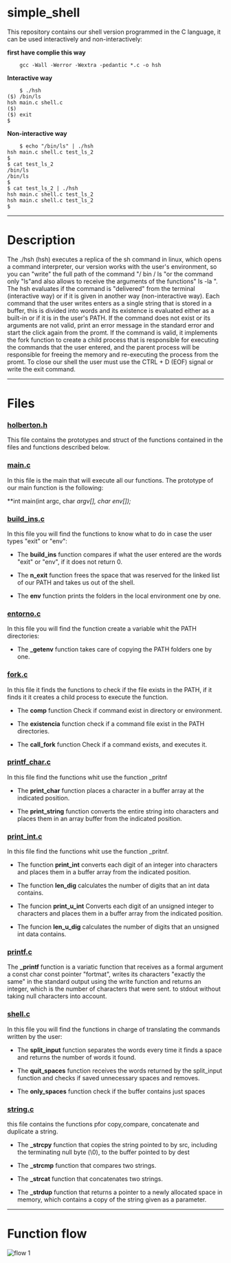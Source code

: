 # simple_shell

This repository contains our shell version programmed in the C language, it can 
be used interactively and non-interactively:

**first have complie this way**

		gcc -Wall -Werror -Wextra -pedantic *.c -o hsh

**Interactive way**

		$ ./hsh
    ($) /bin/ls
    hsh main.c shell.c
    ($)
    ($) exit
    $

**Non-interactive way**

		$ echo "/bin/ls" | ./hsh
    hsh main.c shell.c test_ls_2
    $
    $ cat test_ls_2
    /bin/ls
    /bin/ls
    $
    $ cat test_ls_2 | ./hsh
    hsh main.c shell.c test_ls_2
    hsh main.c shell.c test_ls_2
    $

---------------

# Description

The ./hsh (hsh) executes a replica of the sh command in linux, which opens a
command interpreter, our version works with the user's environment, so you can 
"write" the full path of the command "/ bin / ls "or the command only "ls"and 
also allows to receive the arguments of the functions" ls -la ". The hsh 
evaluates if the command is "delivered" from the terminal (interactive way) or 
if it is given in another way (non-interactive way). Each command that the user 
writes enters as a single string that is stored in a buffer, this is divided 
into words and its existence is evaluated either as a built-in or if it is in 
the user's PATH. If the command does not exist or its arguments are not valid, 
print an error message in the standard error and start the click again from the 
promt. If the command is valid, it implements the fork function to create a child 
process that is responsible for executing the commands that the user entered, 
and the parent process will be responsible for freeing the memory and re-executing the 
process from the promt. To close our shell the user must use the CTRL + D (EOF) 
signal or write the exit command.

-------------

# Files

###  [holberton.h](https://github.com/Nicolas606/simple_shell/blob/main/holberton.h "holberton.h")

This file contains the prototypes and struct of the functions contained in the files 
and functions described below.


###  [main.c](https://github.com/Nicolas606/simple_shell/blob/main/main.c "main.c")

In this file is the main that will execute all our functions. The prototype
of our main function is the following:

**int main(int argc, char *argv[], char *env[]);**

### [build_ins.c](https://github.com/Nicolas606/simple_shell/blob/main/built_ins.c "build_ins.c")

In this file you will find the functions to know what to do in case the user 
types "exit" or "env":

- The **build_ins** function compares if what the user entered are the words 
"exit" or "env", if it does not return 0.

- The **n_exit** function frees the space that was reserved for the linked 
list of our PATH and takes us out of the shell.

- The **env** function prints the folders in the local environment one by one.

### [entorno.c](https://github.com/Nicolas606/simple_shell/blob/main/entorno.c "entorno.c")

In this file you will find the function create a variable whit 
the PATH directories:

- The **_getenv** function takes care of copying the PATH folders one by one.


### [fork.c](https://github.com/Nicolas606/simple_shell/blob/main/fork.c "fork.c")

In this file it finds the functions to check if the file exists in the PATH, if it finds it it creates a child process to execute the function.

- The **comp** function Check if command exist in directory or environment.

- The **existencia** function check if a command file exist in the PATH directories.

- The **call_fork** function Check if a command exists, and executes it.

### [printf_char.c ](https://github.com/Nicolas606/simple_shell/blob/main/printf_char.c "printf_char.c ")

In this file find the functions whit use the function _pritnf

- The **print_char** function places a character in a buffer array at the indicated position.

- The **print_string** function converts the entire string into characters and places them in an array buffer from the indicated position.

### [print_int.c](https://github.com/Nicolas606/simple_shell/blob/main/printf_int.c "print_int-c") 

In this file find the functions whit use the function _pritnf.

- The function **print_int** converts each digit of an integer into characters and places them in a buffer array from the indicated position.

- The function **len_dig** calculates the number of digits that an int data contains.

- The funcion **print_u_int** Converts each digit of an unsigned integer to characters and places them in a buffer array from the indicated position.

- The funcion **len_u_dig** calculates the number of digits that an unsigned int data contains.

### [printf.c ](https://github.com/Nicolas606/simple_shell/blob/main/printf_int.c "printf.c ")

The **_printf** function is a variatic function that receives as a formal argument a const char const pointer "fortmat", writes its characters "exactly the same" in the standard output using the write function and returns an integer, which is the number of characters that were sent. to stdout without taking null characters into account.

### [shell.c](https://github.com/Nicolas606/simple_shell/blob/main/shell.c "shell.c")

In this file you will find the functions in charge of translating the commands 
written by the user:

- The **split_input** function separates the words every time it finds a space 
and returns the number of words it found.

- The **quit_spaces** function receives the words returned by the split_input 
function and checks if saved unnecessary spaces and removes.

- The **only_spaces** function check if the buffer contains just spaces

### [string.c](https://github.com/Nicolas606/simple_shell/blob/main/string.c "string.c")

this file contains the functions pfor copy,compare, concatenate and duplicate a string.

- The **_strcpy** function that copies the string pointed to by src, including the terminating null byte (\0), to the buffer pointed to by dest

- The **_strcmp**  function that compares two strings.

- The **_strcat** function that concatenates two strings.

- The **_strdup** function that returns a pointer to a newly allocated space in memory, which contains a copy of the string given as a parameter.
---------------

# Function flow

![flow 1](https://imagizer.imageshack.com/img922/2969/57E739.jpg)
